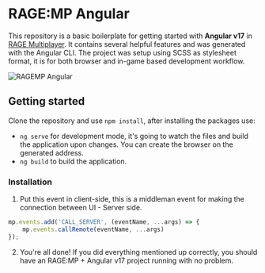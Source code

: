 # RAGE:MP Angular
This repository is a basic boilerplate for getting started with **Angular v17** in [RAGE Multiplayer](https://rage.mp/). It contains several helpful features and was generated with the Angular CLI. The project was setup using SCSS as stylesheet format, it is for both browser and in-game based development workflow.


![RAGEMP Angular](https://i.imgur.com/YeidalT.png "RAGEMP Angular")

## Getting started
Clone the repository and use `npm install`, after installing the packages use:

- `ng serve` for development mode, it's going to watch the files and build the application upon changes. You can create the browser on the generated address.
- `ng build` to build the application.

### Installation
1. Put this event in client-side, this is a middleman event for making the connection between UI - Server side.

```js
mp.events.add('CALL_SERVER', (eventName, ...args) => {
    mp.events.callRemote(eventName, ...args)
});
```

2. You're all done! If you did everything mentioned up correctly, you should have an RAGE:MP + Angular v17 project running with no problem.